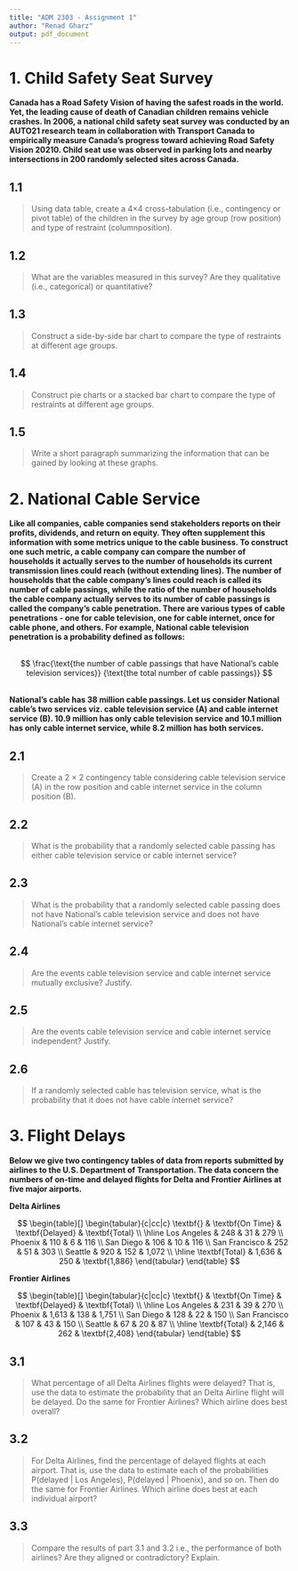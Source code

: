 ```yaml
---
title: "ADM 2303 - Assignment 1"
author: "Renad Gharz"
output: pdf_document
---
```


# 1. Child Safety Seat Survey
<strong>Canada has a Road Safety Vision of having the safest roads in the world. Yet, the leading cause of death of Canadian children remains vehicle crashes. In 2006, a national child safety seat survey was conducted by an AUTO21 research team in collaboration with Transport Canada to empirically measure Canada’s progress toward achieving Road Safety Vision 20210. Child seat use was observed in parking lots and nearby intersections in 200 randomly selected sites across Canada.</strong>

## 1.1
>Using data table, create a 4×4 cross-tabulation (i.e., contingency or pivot table) of the children in the survey by age group (row position) and type of restraint (columnposition).

## 1.2
>What are the variables measured in this survey? Are they qualitative (i.e., categorical) or quantitative?

## 1.3
>Construct a side-by-side bar chart to compare the type of restraints at different age groups.

## 1.4
>Construct pie charts or a stacked bar chart to compare the type of restraints at different age groups.

## 1.5
>Write a short paragraph summarizing the information that can be gained by looking at these graphs.

# 2. National Cable Service
<strong>Like all companies, cable companies send stakeholders reports on their profits, dividends, and return on equity. They often supplement this information with some metrics unique to the cable business. To construct one such metric, a cable company can compare the number of households it actually serves to the number of households its current transmission lines could reach (without extending lines). The number of households that the cable company’s lines could reach is called its number of cable passings, while the ratio of the number of households the cable company actually serves to its number of cable passings is called the company’s cable penetration. There are various types of cable penetrations - one for cable television, one for cable internet, once for cable phone, and others. For example, National cable television penetration is a probability defined as follows:</strong><br><br>

$$
\frac{\text{the number of cable passings that have National’s cable television services}}
{\text{the total number of cable passings}}
$$

<br><strong>National’s cable has 38 million cable passings. Let us consider National cable’s two services viz. cable television service (A) and cable internet service (B). 10.9 million has only cable television service and 10.1 million has only cable internet service, while 8.2 million has both services.</strong>

## 2.1
>Create a 2 × 2 contingency table considering cable television service (A) in the row position and cable internet service in the column position (B).

## 2.2
>What is the probability that a randomly selected cable passing has either cable television service or cable internet service?

## 2.3
>What is the probability that a randomly selected cable passing does not have National’s cable television service and does not have National’s cable internet service?

## 2.4
>Are the events cable television service and cable internet service mutually exclusive? Justify.

## 2.5
>Are the events cable television service and cable internet service independent? Justify.


## 2.6
>If a randomly selected cable has television service, what is the probability that it does not have cable internet service?


# 3. Flight Delays
<strong>Below we give two contingency tables of data from reports submitted by airlines to the U.S.
Department of Transportation. The data concern the numbers of on-time and delayed flights
for Delta and Frontier Airlines at five major airports.
</strong>

<strong>Delta Airlines</strong>

$$
\begin{table}[]
\begin{tabular}{c|cc|c}
\textbf{}      & \textbf{On Time} & \textbf{Delayed} & \textbf{Total} \\ \hline
Los Angeles    & 248              & 31               & 279            \\
Phoenix        & 110              & 6                & 116            \\
San Diego      & 106              & 10               & 116            \\
San Francisco  & 252              & 51               & 303            \\
Seattle        & 920              & 152              & 1,072          \\ \hline
\textbf{Total} & 1,636            & 250              & \textbf{1,886}
\end{tabular}
\end{table}
$$

<strong>Frontier Airlines</strong>

$$
\begin{table}[]
\begin{tabular}{c|cc|c}
\textbf{}      & \textbf{On Time} & \textbf{Delayed} & \textbf{Total} \\ \hline
Los Angeles    & 231              & 39               & 270            \\
Phoenix        & 1,613            & 138              & 1,751          \\
San Diego      & 128              & 22               & 150            \\
San Francisco  & 107              & 43               & 150            \\
Seattle        & 67               & 20               & 87             \\ \hline
\textbf{Total} & 2,146            & 262              & \textbf{2,408}
\end{tabular}
\end{table}
$$

## 3.1
>What percentage of all Delta Airlines flights were delayed? That is, use the data to estimate the probability that an Delta Airline flight will be delayed. Do the same for Frontier Airlines? Which airline does best overall?

## 3.2
>For Delta Airlines, find the percentage of delayed flights at each airport. That is, use the data to estimate each of the probabilities P(delayed | Los Angeles), P(delayed | Phoenix), and so on. Then do the same for Frontier Airlines. Which airline does best at each individual airport?

## 3.3
>Compare the results of part 3.1 and 3.2 i.e., the performance of both airlines? Are they aligned or contradictory? Explain.